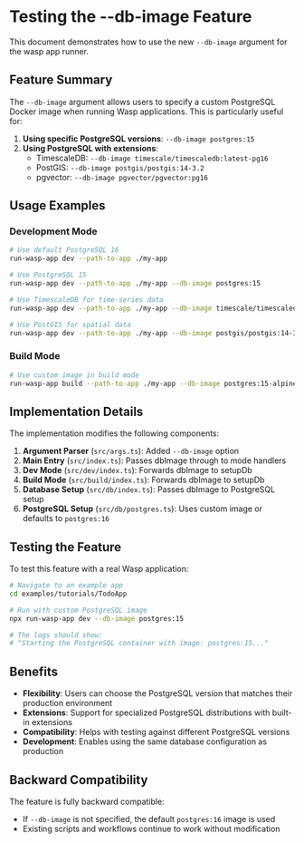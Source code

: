 # Testing the --db-image Feature

This document demonstrates how to use the new `--db-image` argument for the wasp app runner.

## Feature Summary

The `--db-image` argument allows users to specify a custom PostgreSQL Docker image when running Wasp applications. This is particularly useful for:

1. **Using specific PostgreSQL versions**: `--db-image postgres:15`
2. **Using PostgreSQL with extensions**: 
   - TimescaleDB: `--db-image timescale/timescaledb:latest-pg16`
   - PostGIS: `--db-image postgis/postgis:14-3.2`
   - pgvector: `--db-image pgvector/pgvector:pg16`

## Usage Examples

### Development Mode

```bash
# Use default PostgreSQL 16
run-wasp-app dev --path-to-app ./my-app

# Use PostgreSQL 15
run-wasp-app dev --path-to-app ./my-app --db-image postgres:15

# Use TimescaleDB for time-series data
run-wasp-app dev --path-to-app ./my-app --db-image timescale/timescaledb:latest-pg16

# Use PostGIS for spatial data
run-wasp-app dev --path-to-app ./my-app --db-image postgis/postgis:14-3.2
```

### Build Mode

```bash
# Use custom image in build mode
run-wasp-app build --path-to-app ./my-app --db-image postgres:15-alpine
```

## Implementation Details

The implementation modifies the following components:

1. **Argument Parser** (`src/args.ts`): Added `--db-image` option
2. **Main Entry** (`src/index.ts`): Passes dbImage through to mode handlers
3. **Dev Mode** (`src/dev/index.ts`): Forwards dbImage to setupDb
4. **Build Mode** (`src/build/index.ts`): Forwards dbImage to setupDb
5. **Database Setup** (`src/db/index.ts`): Passes dbImage to PostgreSQL setup
6. **PostgreSQL Setup** (`src/db/postgres.ts`): Uses custom image or defaults to `postgres:16`

## Testing the Feature

To test this feature with a real Wasp application:

```bash
# Navigate to an example app
cd examples/tutorials/TodoApp

# Run with custom PostgreSQL image
npx run-wasp-app dev --db-image postgres:15

# The logs should show:
# "Starting the PostgreSQL container with image: postgres:15..."
```

## Benefits

- **Flexibility**: Users can choose the PostgreSQL version that matches their production environment
- **Extensions**: Support for specialized PostgreSQL distributions with built-in extensions
- **Compatibility**: Helps with testing against different PostgreSQL versions
- **Development**: Enables using the same database configuration as production

## Backward Compatibility

The feature is fully backward compatible:
- If `--db-image` is not specified, the default `postgres:16` image is used
- Existing scripts and workflows continue to work without modification